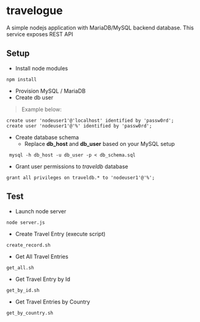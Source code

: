 # travelogue
A simple nodejs application with MariaDB/MySQL backend database. This service exposes REST API

## Setup
- Install node modules
```
npm install
```

- Provision MySQL / MariaDB
- Create db user
> Example  below:
```
create user 'nodeuser1'@'localhost' identified by 'passw0rd';
create user 'nodeuser1'@'%' identified by 'passw0rd';
```
- Create database schema
  - Replace **db_host** and **db_user** based on your MySQL setup
```
 mysql -h db_host -u db_user -p < db_schema.sql
```
- Grant user permissions to *traveldb* database
```
grant all privileges on traveldb.* to 'nodeuser1'@'%';
```

## Test
- Launch node server
```
node server.js
```

- Create Travel Entry (execute script)
```
create_record.sh
```

- Get All Travel Entries
```
get_all.sh
```

- Get Travel Entry by Id
```
get_by_id.sh
```

- Get Travel Entries by Country
```
get_by_country.sh
```
